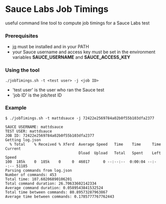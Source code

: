# Sauce Labs Job Timings

useful command line tool to compute job timings for a Sauce Labs test

### Prerequisites

* [jq](https://stedolan.github.io/jq/) must be installed and in your PATH
* your Sauce username and access key must be set in the environment variables **SAUCE_USERNAME** and **SAUCE_ACCESS_KEY**

### Using the tool

 ```./jobTimings.sh -t <test user> -j <job ID>```
 
 * 'test user' is the user who ran the Sauce test
 * 'job ID' is the job/test ID

### Example

```
$ ./jobTimings.sh -t mattdsauce -j 72422e2569784a02b0f55b103dfa2377

SAUCE USERNAME: mattdsauce
TEST USER: mattdsauce
JOB ID: 72422e2569784a02b0f55b103dfa2377
Getting log.json
  % Total    % Received % Xferd  Average Speed   Time    Time     Time  Current
                                 Dload  Upload   Total   Spent    Left  Speed
100  185k    0  185k    0     0  46017      0 --:--:--  0:00:04 --:--:-- 51185
Parsing commands from log.json
Number of commands: 453
Total time: 107.60206890106201
Total command duration: 26.70633602142334
Average command duration: 0.0589543841532524
Total time between commands: 80.89573287963867
Average time between commands: 0.1785777767762443
```
